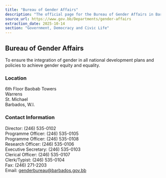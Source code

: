 ```yaml
---
title: "Bureau of Gender Affairs"
description: "The official page for the Bureau of Gender Affairs in Barbados, outlining its mission to integrate gender in national development plans and providing full contact information and address."
source_url: https://www.gov.bb/Departments/gender-affairs
extraction_date: 2025-10-14
section: "Government, Democracy and Civic Life"
---
```


## Bureau of Gender Affairs

To ensure the integration of gender in all national development plans and policies to achieve gender equity and equality.

### Location

6th Floor Baobab Towers  
Warrens  
St. Michael  
Barbados, W.I.

### Contact Information

Director: (246) 535-0102  
Programme Officer: (246) 535-0105  
Programme Officer: (246) 535-0108  
Research Officer: (246) 535-0106  
Executive Secretary: (246) 535-0103  
Clerical Officer: (246) 535-0107  
Clerk/Typist: (246) 535-0104  
Fax: (246) 271-2203  
Email: genderbureau@barbados.gov.bb
```